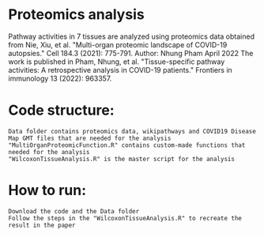 # Proteomics analysis

Pathway activities in 7 tissues are analyzed using proteomics data obtained from Nie, Xiu, et al. "Multi-organ proteomic landscape of COVID-19 autopsies." Cell 184.3 (2021): 775-791.
Author: Nhung Pham April 2022
The work is published in Pham, Nhung, et al. "Tissue-specific pathway activities: A retrospective analysis in COVID-19 patients." Frontiers in immunology 13 (2022): 963357. 
# Code structure:

    Data folder contains proteomics data, wikipathways and COVID19 Disease Map GMT files that are needed for the analysis
    "MultiOrganProteomicFunction.R" contains custom-made functions that needed for the analysis
    "WilcoxonTissueAnalysis.R" is the master script for the analysis

# How to run:

    Download the code and the Data folder
    Follow the steps in the "WilcoxonTissueAnalysis.R" to recreate the result in the paper
